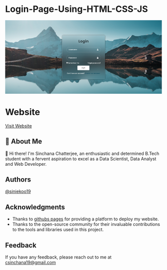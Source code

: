 # Login-Page-Using-HTML-CSS-JS
[![logo](https://github.com/siniekoo19/Login-Page-Using-HTML-CSS-JS/blob/main/demo-webpage-img.png)](https://siniekoo19.github.io/Login-Page-Using-HTML-CSS-JS/)

# Website
[Visit Website](https://siniekoo19.github.io/Login-Page-Using-HTML-CSS-JS/)

## 🚀 About Me
👋 Hi there! I'm Sinchana Chatterjee, an enthusiastic and determined B.Tech student with a fervent aspiration to excel as a Data Scientist, Data Analyst and Web Developer.

## Authors
[@siniekoo19](https://github.com/siniekoo19)

## Acknowledgments
- Thanks to [githubs pages](https://siniekoo19.github.io/Login-Page-Using-HTML-CSS-JS/) for providing a platform to deploy my website.
- Thanks to the open-source community for their invaluable contributions to the tools and libraries used in this project.

## Feedback

If you have any feedback, please reach out to me at csinchana19@gmail.com

